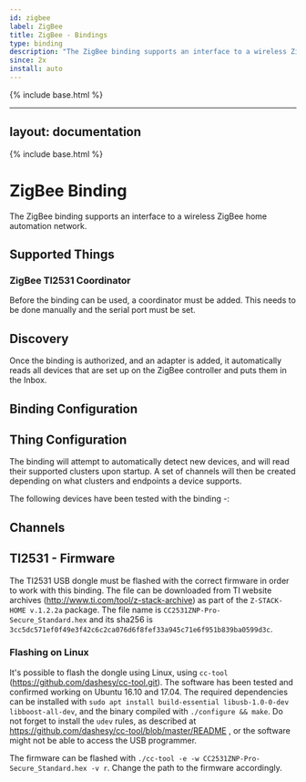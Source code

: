 ```yaml
---
id: zigbee
label: ZigBee
title: ZigBee - Bindings
type: binding
description: "The ZigBee binding supports an interface to a wireless ZigBee home automation network."
since: 2x
install: auto
---
```


<!-- Attention authors: Do not edit directly. Please add your changes to the appropriate source repository -->

{% include base.html %}

---
layout: documentation
---

{% include base.html %}

# ZigBee Binding
The ZigBee binding supports an interface to a wireless ZigBee home automation network. 


## Supported Things

### ZigBee TI2531 Coordinator

Before the binding can be used, a coordinator must be added. This needs to be done manually and the serial port must be set.


## Discovery

Once the binding is authorized, and an adapter is added, it automatically reads all devices that are set up on the ZigBee controller and puts them in the Inbox.

## Binding Configuration



## Thing Configuration

The binding will attempt to automatically detect new devices, and will read their supported clusters upon startup. A set of channels will then be created depending on what clusters and endpoints a device supports.

The following devices have been tested with the binding -:




## Channels


## TI2531 - Firmware

The TI2531 USB dongle must be flashed with the correct firmware in order to work with this binding.
The file can be downloaded from TI website archives (http://www.ti.com/tool/z-stack-archive) as part
of the `Z-STACK-HOME v.1.2.2a` package.
The file name is `CC2531ZNP-Pro-Secure_Standard.hex` and its sha256 is `3cc5dc571ef0f49e3f42c6c2ca076d6f8fef33a945c71e6f951b839ba0599d3c`.

### Flashing on Linux

It's possible to flash the dongle using Linux, using `cc-tool` (https://github.com/dashesy/cc-tool.git).
The software has been tested and confirmed working on Ubuntu 16.10 and 17.04.
The required dependencies can be installed with `sudo apt install build-essential libusb-1.0-0-dev libboost-all-dev`,
and the binary compiled with `./configure && make`. Do not forget to install the `udev` rules, as described at https://github.com/dashesy/cc-tool/blob/master/README , or the software might not be able to access the USB programmer.

The firmware can be flashed with `./cc-tool -e -w CC2531ZNP-Pro-Secure_Standard.hex -v r`. Change the path to the firmware accordingly.
